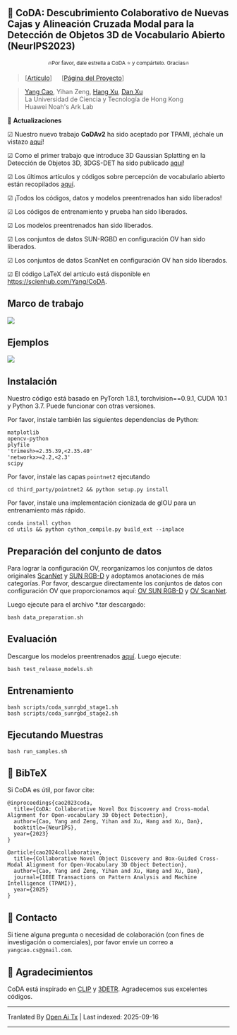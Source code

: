 
## :book: CoDA: Descubrimiento Colaborativo de Nuevas Cajas y Alineación Cruzada Modal para la Detección de Objetos 3D de Vocabulario Abierto (NeurIPS2023)
<p align="center">
  <small> 🔥Por favor, dale estrella a CoDA ⭐ y compártelo. Gracias🔥 </small>
</p>

> [[Artículo](https://arxiv.org/abs/2310.02960)] &emsp; [[Página del Proyecto](https://yangcaoai.github.io/publications/CoDA.html)] <br>
<!-- > [Yang Cao](https://yangcaoai.github.io/), Yihan Zeng, [Hang Xu](https://xuhangcn.github.io/), [Dan Xu](https://www.danxurgb.net) <br> -->
<!-- > La Universidad de Ciencia y Tecnología de Hong Kong, Huawei Noah's Ark Lab -->
> [Yang Cao](https://yangcaoai.github.io/), Yihan Zeng, [Hang Xu](https://xuhangcn.github.io/), [Dan Xu](https://www.danxurgb.net) <br>
> La Universidad de Ciencia y Tecnología de Hong Kong<br>
> Huawei Noah's Ark Lab

:triangular_flag_on_post: **Actualizaciones**  

&#9745; Nuestro nuevo trabajo **CoDAv2** ha sido aceptado por TPAMI, ¡échale un vistazo [aquí](https://arxiv.org/pdf/2406.00830v2)!

&#9745; Como el primer trabajo que introduce 3D Gaussian Splatting en la Detección de Objetos 3D, 3DGS-DET ha sido publicado [aquí](https://arxiv.org/pdf/2410.01647)!

&#9745; Los últimos artículos y códigos sobre percepción de vocabulario abierto están recopilados [aquí](https://github.com/yangcaoai/Awesome-Open-Vocabulary-Perception).

&#9745; ¡Todos los códigos, datos y modelos preentrenados han sido liberados!

&#9745; Los códigos de entrenamiento y prueba han sido liberados.

&#9745; Los modelos preentrenados han sido liberados.

&#9745; Los conjuntos de datos SUN-RGBD en configuración OV han sido liberados.  

&#9745; Los conjuntos de datos ScanNet en configuración OV han sido liberados.

&#9745; El código LaTeX del artículo está disponible en https://scienhub.com/Yang/CoDA.

## Marco de trabajo  
<img src="https://raw.githubusercontent.com/yangcaoai/CoDA_NeurIPS2023/main/assets/ov3d_det.png">

## Ejemplos  
<img src="https://raw.githubusercontent.com/yangcaoai/CoDA_NeurIPS2023/main/assets/CoDA_sup_fig0_v3_cropped_compressed_v2.jpg">

## Instalación
Nuestro código está basado en PyTorch 1.8.1, torchvision==0.9.1, CUDA 10.1 y Python 3.7. Puede funcionar con otras versiones.

Por favor, instale también las siguientes dependencias de Python:

```
matplotlib
opencv-python
plyfile
'trimesh>=2.35.39,<2.35.40'
'networkx>=2.2,<2.3'
scipy
```

Por favor, instale las capas `pointnet2` ejecutando

```
cd third_party/pointnet2 && python setup.py install
```

Por favor, instale una implementación cionizada de gIOU para un entrenamiento más rápido.
```
conda install cython
cd utils && python cython_compile.py build_ext --inplace
```

## Preparación del conjunto de datos

Para lograr la configuración OV, reorganizamos los conjuntos de datos originales [ScanNet](https://github.com/facebookresearch/votenet/tree/main/scannet) y [SUN RGB-D](https://github.com/facebookresearch/votenet/tree/main/sunrgbd) y adoptamos anotaciones de más categorías. Por favor, descargue directamente los conjuntos de datos con configuración OV que proporcionamos aquí: [OV SUN RGB-D](https://huggingface.co/datasets/YangCaoCS/Open-Vocabulary-SUN-RGBD) y [OV ScanNet](https://hkustconnect-my.sharepoint.com/:f:/g/personal/ycaobd_connect_ust_hk/EsqoPe7-VFxOlY0a-v1-vPwBSiEHoGRTgK5cLIhnjyXiEQ?e=jY7nKT). 

Luego ejecute para el archivo *.tar descargado:
```
bash data_preparation.sh
```

## Evaluación
Descargue los modelos preentrenados [aquí](https://drive.google.com/file/d/1fTKX1ML5u8jJ249GwAYqdCZGs941907H/view?usp=drive_link).
Luego ejecute:
```
bash test_release_models.sh
```

## Entrenamiento
```
bash scripts/coda_sunrgbd_stage1.sh
bash scripts/coda_sunrgbd_stage2.sh
```
## Ejecutando Muestras
```
bash run_samples.sh
```

## :scroll: BibTeX
Si CoDA es útil, por favor cite:
```
@inproceedings{cao2023coda,
  title={CoDA: Collaborative Novel Box Discovery and Cross-modal Alignment for Open-vocabulary 3D Object Detection},
  author={Cao, Yang and Zeng, Yihan and Xu, Hang and Xu, Dan},
  booktitle={NeurIPS},
  year={2023}
}

@article{cao2024collaborative,
  title={Collaborative Novel Object Discovery and Box-Guided Cross-Modal Alignment for Open-Vocabulary 3D Object Detection},
  author={Cao, Yang and Zeng, Yihan and Xu, Hang and Xu, Dan},
  journal={IEEE Transactions on Pattern Analysis and Machine Intelligence (TPAMI)},
  year={2025}
}
```

## :e-mail: Contacto

Si tiene alguna pregunta o necesidad de colaboración (con fines de investigación o comerciales), por favor envíe un correo a `yangcao.cs@gmail.com`.

## :scroll: Agradecimientos
CoDA está inspirado en [CLIP](https://github.com/openai/CLIP) y [3DETR](https://github.com/facebookresearch/3detr). Agradecemos sus excelentes códigos.


---

Tranlated By [Open Ai Tx](https://github.com/OpenAiTx/OpenAiTx) | Last indexed: 2025-09-16

---